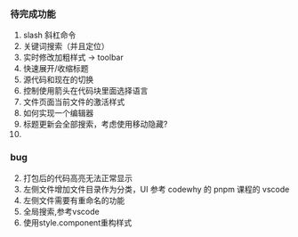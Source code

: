 ### 待完成功能

1. slash 斜杠命令
2. 关键词搜索（并且定位）
3. 实时修改加粗样式 -> toolbar
4. 快速展开/收缩标题
5. 源代码和现在的切换
6. 控制使用箭头在代码块里面选择语言
7. 文件页面当前文件的激活样式
8. 如何实现一个编辑器
9. 标题更新会全部搜索，考虑使用移动隐藏?
10.

### bug

2. 打包后的代码高亮无法正常显示
3. 左侧文件增加文件目录作为分类，UI 参考 codewhy 的 pnpm 课程的 vscode
4. 左侧文件需要有重命名的功能
5. 全局搜索,参考vscode
6. 使用style.component重构样式

